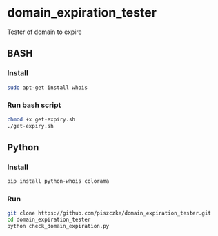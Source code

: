 # domain_expiration_tester
Tester of domain to expire

## BASH

### Install

```bash
sudo apt-get install whois
```

### Run bash script

```bash
chmod +x get-expiry.sh
./get-expiry.sh
```

## Python

### Install 
```bash
pip install python-whois colorama
```

### Run
```bash
git clone https://github.com/piszczke/domain_expiration_tester.git
cd domain_expiration_tester
python check_domain_expiration.py
```
